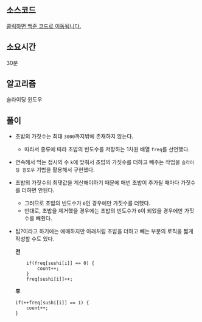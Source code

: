 ## 소스코드

[클릭하면 백준 코드로 이동됩니다.](https://www.acmicpc.net/source/79773925)

## 소요시간

30분

## 알고리즘

슬라이딩 윈도우

## 풀이
- 초밥의 가짓수는 최대 `3000`까지밖에 존재하지 않는다.
    - 따라서 종류에 따라 초밥의 빈도수를 저장하는 1차원 배열 `freq`를 선언했다.

- 연속해서 먹는 접시의 수 `k`에 맞춰서 초밥의 가짓수를 더하고 빼주는 작업을 `슬라이딩 윈도우` 기법을 활용해서 구현했다.

- 초밥의 가짓수의 최댓값을 계산해야하기 때문에 매번 초밥이 추가될 때마다 가짓수를 더하면 안된다.
    - 그러므로 초밥의 빈도수가 `0`인 경우에만 가짓수를 더했다.
    - 반대로, 초밥을 제거했을 경우에는 초밥의 빈도수가 `0`이 되었을 경우에만 가짓수를 빼줬다.

- 팁?이라고 하기에는 애매하지만 아래처럼 초밥을 더하고 빼는 부분의 로직을 짧게 작성할 수도 있다.

    **전**
    ```
        if(freq[sushi[i]] == 0) {
            count++;
        }
        freq[sushi[i]]++;
    ```
    **후**
    ```
    if(++freq[sushi[i]] == 1) {
        count++;
    }
    ```